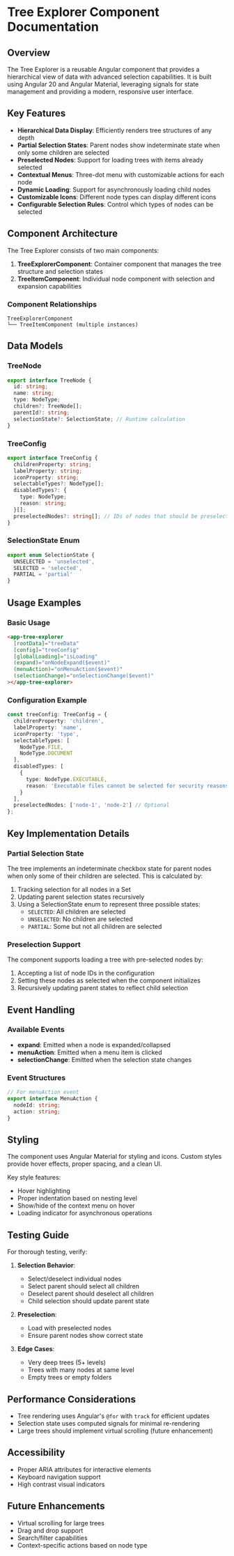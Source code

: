 # Tree Explorer Component Documentation

## Overview

The Tree Explorer is a reusable Angular component that provides a hierarchical view of data with advanced selection capabilities. It is built using Angular 20 and Angular Material, leveraging signals for state management and providing a modern, responsive user interface.

## Key Features

- **Hierarchical Data Display**: Efficiently renders tree structures of any depth
- **Partial Selection States**: Parent nodes show indeterminate state when only some children are selected
- **Preselected Nodes**: Support for loading trees with items already selected
- **Contextual Menus**: Three-dot menu with customizable actions for each node
- **Dynamic Loading**: Support for asynchronously loading child nodes
- **Customizable Icons**: Different node types can display different icons
- **Configurable Selection Rules**: Control which types of nodes can be selected

## Component Architecture

The Tree Explorer consists of two main components:

1. **TreeExplorerComponent**: Container component that manages the tree structure and selection states
2. **TreeItemComponent**: Individual node component with selection and expansion capabilities

### Component Relationships

```
TreeExplorerComponent
└── TreeItemComponent (multiple instances)
```

## Data Models

### TreeNode

```typescript
export interface TreeNode {
  id: string;
  name: string;
  type: NodeType;
  children?: TreeNode[];
  parentId?: string;
  selectionState?: SelectionState; // Runtime calculation
}
```

### TreeConfig

```typescript
export interface TreeConfig {
  childrenProperty: string;
  labelProperty: string;
  iconProperty: string;
  selectableTypes?: NodeType[];
  disabledTypes?: {
    type: NodeType;
    reason: string;
  }[];
  preselectedNodes?: string[]; // IDs of nodes that should be preselected
}
```

### SelectionState Enum

```typescript
export enum SelectionState {
  UNSELECTED = 'unselected',
  SELECTED = 'selected',
  PARTIAL = 'partial'
}
```

## Usage Examples

### Basic Usage

```html
<app-tree-explorer
  [rootData]="treeData"
  [config]="treeConfig"
  [globalLoading]="isLoading"
  (expand)="onNodeExpand($event)"
  (menuAction)="onMenuAction($event)"
  (selectionChange)="onSelectionChange($event)"
></app-tree-explorer>
```

### Configuration Example

```typescript
const treeConfig: TreeConfig = {
  childrenProperty: 'children',
  labelProperty: 'name',
  iconProperty: 'type',
  selectableTypes: [
    NodeType.FILE, 
    NodeType.DOCUMENT
  ],
  disabledTypes: [
    {
      type: NodeType.EXECUTABLE,
      reason: 'Executable files cannot be selected for security reasons'
    }
  ],
  preselectedNodes: ['node-1', 'node-2'] // Optional
};
```

## Key Implementation Details

### Partial Selection State

The tree implements an indeterminate checkbox state for parent nodes when only some of their children are selected. This is calculated by:

1. Tracking selection for all nodes in a Set
2. Updating parent selection states recursively
3. Using a SelectionState enum to represent three possible states:
   - `SELECTED`: All children are selected
   - `UNSELECTED`: No children are selected
   - `PARTIAL`: Some but not all children are selected

### Preselection Support

The component supports loading a tree with pre-selected nodes by:

1. Accepting a list of node IDs in the configuration
2. Setting these nodes as selected when the component initializes
3. Recursively updating parent states to reflect child selection

## Event Handling

### Available Events

- **expand**: Emitted when a node is expanded/collapsed
- **menuAction**: Emitted when a menu item is clicked
- **selectionChange**: Emitted when the selection state changes

### Event Structures

```typescript
// For menuAction event
export interface MenuAction {
  nodeId: string;
  action: string;
}
```

## Styling

The component uses Angular Material for styling and icons. Custom styles provide hover effects, proper spacing, and a clean UI.

Key style features:
- Hover highlighting
- Proper indentation based on nesting level
- Show/hide of the context menu on hover
- Loading indicator for asynchronous operations

## Testing Guide

For thorough testing, verify:

1. **Selection Behavior**:
   - Select/deselect individual nodes
   - Select parent should select all children
   - Deselect parent should deselect all children
   - Child selection should update parent state

2. **Preselection**:
   - Load with preselected nodes
   - Ensure parent nodes show correct state

3. **Edge Cases**:
   - Very deep trees (5+ levels)
   - Trees with many nodes at same level
   - Empty trees or empty folders

## Performance Considerations

- Tree rendering uses Angular's `@for` with `track` for efficient updates
- Selection state uses computed signals for minimal re-rendering
- Large trees should implement virtual scrolling (future enhancement)

## Accessibility

- Proper ARIA attributes for interactive elements
- Keyboard navigation support
- High contrast visual indicators

## Future Enhancements

- Virtual scrolling for large trees
- Drag and drop support
- Search/filter capabilities
- Context-specific actions based on node type

